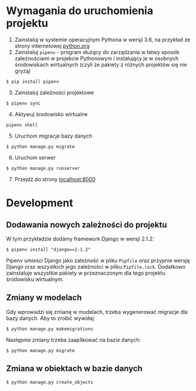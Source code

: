 # Wymagania do uruchomienia projektu

1. Zainstaluj w systemie operacyjnym Pythona w wersji 3.6, na przykład
  ze strony internetowej [python.org](https://www.python.org/downloads/)
2. Zainstaluj `pipenv` - program służący do zarządzania w łatwy sposób
  zależnościami w projekcie Pythonowym i instalujący je w osobnych środowiskach
  wirtualnych (czyli że pakiety z różnych projektów się nie gryzą)
  ```
  $ pip install pipenv
  ```
3. Zainstaluj zależności projektowe
  ```
  $ pipenv sync
  ```
4. Aktywuj środowisko wirtualne
  ```
  pipenv shell
  ```
5. Uruchom migracje bazy danych
  ```
  $ python manage.py migrate
  ```
6. Uruchom serwer
  ```
  $ python manage.py runserver
  ```
7. Przejdź do strony [localhost:8000](localhost:8000)

# Development

## Dodawania nowych zależności do projektu

W tym przykładzie dodamy framework Django w wersji 2.1.2:
```
$ pipenv install "django==2.1.2"
```
Pipenv umieści Django jako zależność w pliku `Pipfile` oraz przypnie wersję
Django oraz wszystkich jego zależności w pliku `Pipfile.lock`. Dodatkowo
zainstaluje wszystkie pakiety w przeznaczonym dla tego projektu środowisku
wirtualnym.


## Zmiany w modelach
Gdy wprowadzi się zmianę w modelach, trzeba wygenerować migracje dla bazy danych.
Aby to zrobić wywołaj:
```
$ python manage.py makemigrations
```

Następnie zmiany trzeba zaaplikować na bazie danych:
```
$ python manage.py migrate
```

## Zmiana w obiektach w bazie danych
```
$ python manage.py create_objects
```
